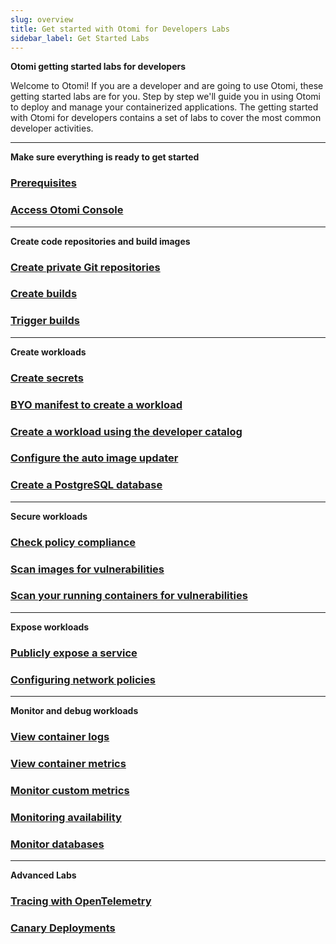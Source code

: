 ```yaml
---
slug: overview
title: Get started with Otomi for Developers Labs
sidebar_label: Get Started Labs
---
```


**Otomi getting started labs for developers**

Welcome to Otomi! If you are a developer and are going to use Otomi, these getting started labs are for you. Step by step we'll guide you in using Otomi to deploy and manage your containerized applications. The getting started with Otomi for developers contains a set of labs to cover the most common developer activities.

---

**Make sure everything is ready to get started**

### [Prerequisites](lab-1)

### [Access Otomi Console](lab-2)

---

**Create code repositories and build images**


### [Create private Git repositories](lab-3)

### [Create builds](lab-6)

### [Trigger builds](lab-26)

---

**Create workloads**

### [Create secrets](lab-8)

### [BYO manifest to create a workload](lab-10)

### [Create a workload using the developer catalog](lab-13)

### [Configure the auto image updater](lab-11)

### [Create a PostgreSQL database](lab-24)

---

**Secure workloads**

### [Check policy compliance](lab-15)

### [Scan images for vulnerabilities](lab-7)

### [Scan your running containers for vulnerabilities](lab-17)

---

**Expose workloads**

### [Publicly expose a service](lab-18)

### [Configuring network policies](lab-19)

---

**Monitor and debug workloads**

### [View container logs](lab-20)

### [View container metrics](lab-21)

### [Monitor custom metrics](lab-22)

### [Monitoring availability](lab-23)

### [Monitor databases](lab-25)

---

**Advanced Labs**

### [Tracing with OpenTelemetry](lab-27)

### [Canary Deployments](lab-28)
